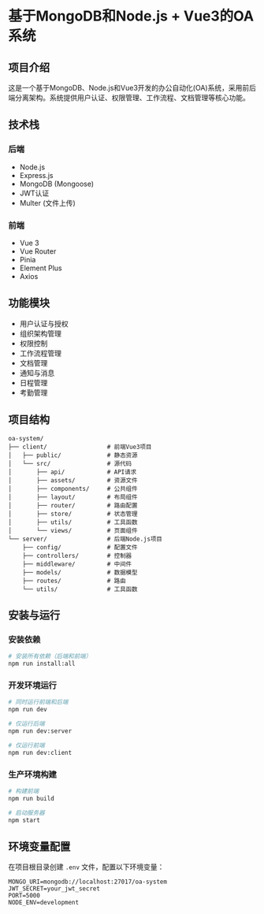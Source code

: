 # 基于MongoDB和Node.js + Vue3的OA系统

## 项目介绍

这是一个基于MongoDB、Node.js和Vue3开发的办公自动化(OA)系统，采用前后端分离架构。系统提供用户认证、权限管理、工作流程、文档管理等核心功能。

## 技术栈

### 后端
- Node.js
- Express.js
- MongoDB (Mongoose)
- JWT认证
- Multer (文件上传)

### 前端
- Vue 3
- Vue Router
- Pinia
- Element Plus
- Axios

## 功能模块

- 用户认证与授权
- 组织架构管理
- 权限控制
- 工作流程管理
- 文档管理
- 通知与消息
- 日程管理
- 考勤管理

## 项目结构

```
oa-system/
├── client/                 # 前端Vue3项目
│   ├── public/             # 静态资源
│   └── src/                # 源代码
│       ├── api/            # API请求
│       ├── assets/         # 资源文件
│       ├── components/     # 公共组件
│       ├── layout/         # 布局组件
│       ├── router/         # 路由配置
│       ├── store/          # 状态管理
│       ├── utils/          # 工具函数
│       └── views/          # 页面组件
└── server/                 # 后端Node.js项目
    ├── config/             # 配置文件
    ├── controllers/        # 控制器
    ├── middleware/         # 中间件
    ├── models/             # 数据模型
    ├── routes/             # 路由
    └── utils/              # 工具函数
```

## 安装与运行

### 安装依赖

```bash
# 安装所有依赖（后端和前端）
npm run install:all
```

### 开发环境运行

```bash
# 同时运行前端和后端
npm run dev

# 仅运行后端
npm run dev:server

# 仅运行前端
npm run dev:client
```

### 生产环境构建

```bash
# 构建前端
npm run build

# 启动服务器
npm start
```

## 环境变量配置

在项目根目录创建 `.env` 文件，配置以下环境变量：

```
MONGO_URI=mongodb://localhost:27017/oa-system
JWT_SECRET=your_jwt_secret
PORT=5000
NODE_ENV=development
```